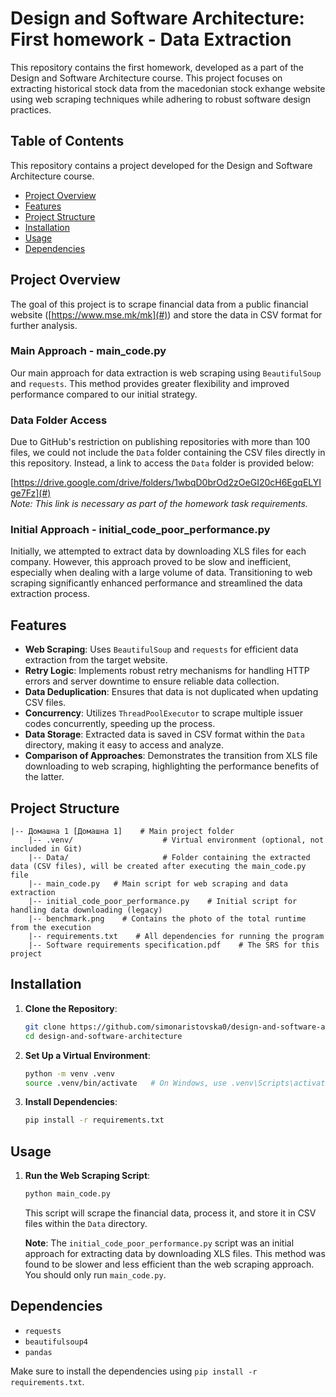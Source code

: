 # Design and Software Architecture: First homework - Data Extraction

This repository contains the first homework, developed as a part of the Design and Software Architecture course. This project focuses on extracting historical stock data from the macedonian stock exhange website using web scraping techniques while adhering to robust software design practices.

## Table of Contents

This repository contains a project developed for the Design and Software Architecture course.
  
- [Project Overview](#project-overview)
- [Features](#features)
- [Project Structure](#project-structure)
- [Installation](#installation)
- [Usage](#usage)
- [Dependencies](#dependencies)

## Project Overview

The goal of this project is to scrape financial data from a public financial website ([https://www.mse.mk/mk](#)) and store the data in CSV format for further analysis.

### Main Approach - main_code.py

Our main approach for data extraction is web scraping using `BeautifulSoup` and `requests`. This method provides greater flexibility and improved performance compared to our initial strategy.

### Data Folder Access
Due to GitHub's restriction on publishing repositories with more than 100 files, we could not include the `Data` folder containing the CSV files directly in this repository. Instead, a link to access the `Data` folder is provided below:

[https://drive.google.com/drive/folders/1wbqD0brOd2zOeGI20cH6EgqELYIge7Fz](#)  
*Note: This link is necessary as part of the homework task requirements.*

### Initial Approach - initial_code_poor_performance.py

Initially, we attempted to extract data by downloading XLS files for each company. However, this approach proved to be slow and inefficient, especially when dealing with a large volume of data. Transitioning to web scraping significantly enhanced performance and streamlined the data extraction process.

## Features

- **Web Scraping**: Uses `BeautifulSoup` and `requests` for efficient data extraction from the target website.
- **Retry Logic**: Implements robust retry mechanisms for handling HTTP errors and server downtime to ensure reliable data collection.
- **Data Deduplication**: Ensures that data is not duplicated when updating CSV files.
- **Concurrency**: Utilizes `ThreadPoolExecutor` to scrape multiple issuer codes concurrently, speeding up the process.
- **Data Storage**: Extracted data is saved in CSV format within the `Data` directory, making it easy to access and analyze.
- **Comparison of Approaches**: Demonstrates the transition from XLS file downloading to web scraping, highlighting the performance benefits of the latter.

## Project Structure

```
|-- Домашна 1 [Домашна 1]    # Main project folder
    |-- .venv/                    # Virtual environment (optional, not included in Git)
    |-- Data/                     # Folder containing the extracted data (CSV files), will be created after executing the main_code.py file
    |-- main_code.py   # Main script for web scraping and data extraction
    |-- initial_code_poor_performance.py    # Initial script for handling data downloading (legacy)
    |-- benchmark.png    # Contains the photo of the total runtime from the execution
    |-- requirements.txt    # All dependencies for running the program
    |-- Software requirements specification.pdf    # The SRS for this project
```

## Installation

1. **Clone the Repository**:
   ```bash
   git clone https://github.com/simonaristovska0/design-and-software-architecture.git
   cd design-and-software-architecture
   ```
2. **Set Up a Virtual Environment**:
   ```bash
   python -m venv .venv
   source .venv/bin/activate   # On Windows, use .venv\Scripts\activate
   ```
3. **Install Dependencies**:
   ```bash
   pip install -r requirements.txt
   ```

## Usage

1. **Run the Web Scraping Script**:

   ```bash
   python main_code.py
   ```

   This script will scrape the financial data, process it, and store it in CSV files within the `Data` directory.

   **Note**: The `initial_code_poor_performance.py` script was an initial approach for extracting data by downloading XLS files. This method was found to be slower and less efficient than the web scraping approach. You should only run `main_code.py`.

## Dependencies

- `requests`
- `beautifulsoup4`
- `pandas`

Make sure to install the dependencies using `pip install -r requirements.txt`.

